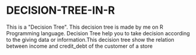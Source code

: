 # DECISION-TREE-IN-R
This is a "Decision Tree". This decision tree is made by me on R Programming language. Decision Tree help you to take decision according to the giving data or information.This decision tree show the relation between income and credit_debt of the customer of a store
